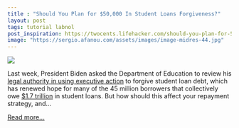 ```yaml
---
title : "Should You Plan for $50,000 In Student Loans Forgiveness?"
layout: post
tags: tutorial labnol
post_inspiration: https://twocents.lifehacker.com/should-you-plan-for-50-000-in-student-loans-forgivenes-1846632320
image: "https://sergio.afanou.com/assets/images/image-midres-44.jpg"
---
```


<img src="https://i.kinja-img.com/gawker-media/image/upload/s--UcQkh9oK--/c_fit,fl_progressive,q_80,w_636/rb5atlsz3e53oadaa3my.jpg" /><p>Last week, President Biden asked the Department of Education to review his<a href="https://www.businessinsider.com/biden-wants-to-cancel-student-loan-debt-ron-klain-says-2021-4" target="_blank" rel="noopener noreferrer"> legal authority in using executive action</a> to forgive student loan debt, which has renewed hope for many of the 45 million borrowers that collectively owe <a href="https://studentloanhero.com/student-loan-debt-statistics/" target="_blank" rel="noopener noreferrer">$1.7 trillion</a> in student loans. But how should this affect your repayment strategy, and…</p><p><a href="https://twocents.lifehacker.com/should-you-plan-for-50-000-in-student-loans-forgivenes-1846632320">Read more...</a></p>